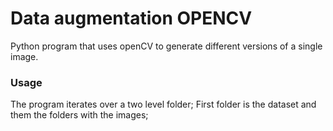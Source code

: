 # Data augmentation OPENCV
Python program that uses openCV to generate different versions of a single image.

### Usage
The program iterates over a two level folder;
First folder is the dataset and them the folders with the images;
